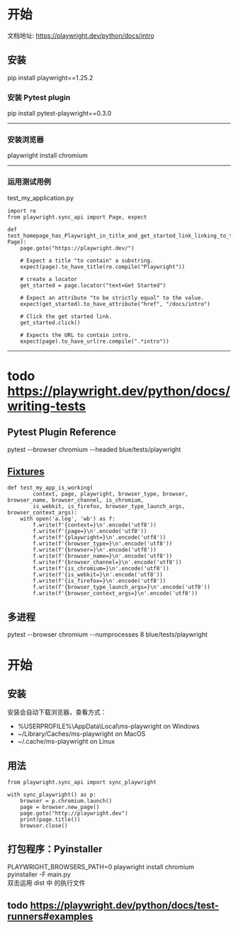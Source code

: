 # 开始
文档地址: <https://playwright.dev/python/docs/intro>

## 安装
pip install playwright==1.25.2 

### 安装 Pytest plugin
pip install pytest-playwright==0.3.0

---

### 安装浏览器
playwright install chromium

---

### 运用测试用例
test_my_application.py

```
import re
from playwright.sync_api import Page, expect

def test_homepage_has_Playwright_in_title_and_get_started_link_linking_to_the_intro_page(page: Page):
    page.goto("https://playwright.dev/")

    # Expect a title "to contain" a substring.
    expect(page).to_have_title(re.compile("Playwright"))

    # create a locator
    get_started = page.locator("text=Get Started")

    # Expect an attribute "to be strictly equal" to the value.
    expect(get_started).to_have_attribute("href", "/docs/intro")

    # Click the get started link.
    get_started.click()

    # Expects the URL to contain intro.
    expect(page).to_have_url(re.compile(".*intro"))
```

---

# todo https://playwright.dev/python/docs/writing-tests


## Pytest Plugin Reference
pytest --browser chromium --headed blue/tests/playwright

## [Fixtures](https://playwright.dev/python/docs/test-runners#fixtures)

```
def test_my_app_is_working(
        context, page, playwright, browser_type, browser, browser_name, browser_channel, is_chromium,
        is_webkit, is_firefox, browser_type_launch_args, browser_context_args):
    with open('a.log', 'wb') as f:
        f.write(f'{context=}\n'.encode('utf8'))
        f.write(f'{page=}\n'.encode('utf8'))
        f.write(f'{playwright=}\n'.encode('utf8'))
        f.write(f'{browser_type=}\n'.encode('utf8'))
        f.write(f'{browser=}\n'.encode('utf8'))
        f.write(f'{browser_name=}\n'.encode('utf8'))
        f.write(f'{browser_channel=}\n'.encode('utf8'))
        f.write(f'{is_chromium=}\n'.encode('utf8'))
        f.write(f'{is_webkit=}\n'.encode('utf8'))
        f.write(f'{is_firefox=}\n'.encode('utf8'))
        f.write(f'{browser_type_launch_args=}\n'.encode('utf8'))
        f.write(f'{browser_context_args=}\n'.encode('utf8'))
```

## 多进程
pytest --browser chromium --numprocesses 8  blue/tests/playwright

# 开始
## 安装 

安装会自动下载浏览器，查看方式：  
- %USERPROFILE%\AppData\Local\ms-playwright on Windows
- ~/Library/Caches/ms-playwright on MacOS
- ~/.cache/ms-playwright on Linux

## 用法
```
from playwright.sync_api import sync_playwright

with sync_playwright() as p:
    browser = p.chromium.launch()
    page = browser.new_page()
    page.goto("http://playwright.dev")
    print(page.title())
    browser.close()
```

## 打包程序：Pyinstaller

PLAYWRIGHT_BROWSERS_PATH=0 playwright install chromium  
pyinstaller -F main.py  
双击运用 dist 中 的执行文件






## todo https://playwright.dev/python/docs/test-runners#examples